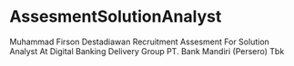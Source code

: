 # AssesmentSolutionAnalyst
Muhammad Firson Destadiawan Recruitment Assesment For Solution Analyst At Digital Banking Delivery Group PT. Bank Mandiri (Persero) Tbk
